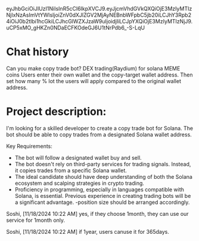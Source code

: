 eyJhbGciOiJIUzI1NiIsInR5cCI6IkpXVCJ9.eyJjcmVhdGVkQXQiOjE3MzIyMTIzNjIxNzAsImVtYWlsIjoiZnV0dXJlZGV2MjAyNEBnbWFpbC5jb20iLCJhY3Rpb24iOiJ0b2tlbi1hcGkiLCJhcGlWZXJzaW9uIjoidjIiLCJpYXQiOjE3MzIyMTIzNjJ9.uCP5xMO_gHKZn0NDaECFKOdeGJ6U1tNrPdb6_-S-LqU


# Chat history

Can you make copy trade bot? DEX trading(Raydium) for solana MEME coins
Users enter their own wallet and the copy-target wallet address. Then set how many % lot the users will apply compared to the original wallet address.

# Project description:
I'm looking for a skilled developer to create a copy trade bot for Solana. The bot should be able to copy trades from a designated Solana wallet address.

Key Requirements:
- The bot will follow a designated wallet buy and sell.
- The bot doesn't rely on third-party services for trading signals. Instead, it copies trades from a specific Solana wallet.
- The ideal candidate should have deep understanding of both the Solana ecosystem and scalping strategies in crypto trading.
- Proficiency in programming, especially in languages compatible with Solana, is essential. Previous experience in creating trading bots will be a significant advantage.
-position size should be arranged accordingly.


Soshi, [11/18/2024 10:22 AM]
yes, if they choose 1month, they can use our service for 1month only.

Soshi, [11/18/2024 10:22 AM]
if 1year, users canuse it for 365days.